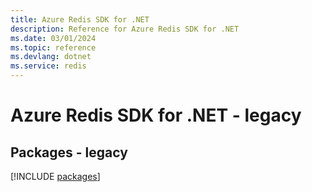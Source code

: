 ```yaml
---
title: Azure Redis SDK for .NET
description: Reference for Azure Redis SDK for .NET
ms.date: 03/01/2024
ms.topic: reference
ms.devlang: dotnet
ms.service: redis
---
```

# Azure Redis SDK for .NET - legacy
## Packages - legacy
[!INCLUDE [packages](redis-index.md)]